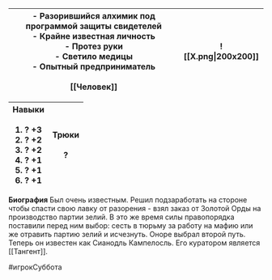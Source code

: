
| - Разорившийся алхимик под программой защиты свидетелей<br>- Крайне известная личность<br>- Протез руки<br>- Светило медицы<br>- Опытный предприниматель<br><br>[[Человек]]<br> | ![[Х.png\|200x200]] |
| ------------------------------------------------------------------------------------------------------------------------------------------------------------------------------- | ------------------- |

| Навыки<br><br>1. ? +3<br>2. ? +2<br>3. ? +2<br>4. ? +1<br>5. ? +1<br>6. ? +1 | **Трюки**<br><br>?<br> |
| ---------------------------------------------------------------------------- | ---------------------- |


**Биография**
Был очень известным. Решил подзаработать на стороне чтобы спасти свою лавку от разорения - взял заказ от Золотой Орды на производство партии зелий. В это же время силы правопорядка поставили перед ним выбор: сесть в тюрьму за работу на мафию или же отравить партию зелий и исчезнуть.  Оноре выбрал второй путь. 
Теперь он известен как Сианодль Кампелосль. Его куратором является [[Тангент]].



#игрокСуббота 